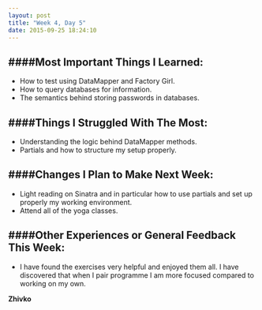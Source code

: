 ```yaml
---
layout: post
title: "Week 4, Day 5"
date: 2015-09-25 18:24:10
---
```

####Most Important Things I Learned:
-------------------------------

* How to test using DataMapper and Factory Girl.
* How to query databases for information.
* The semantics behind storing passwords in databases.

####Things I Struggled With The Most:
-------------------------------

* Understanding the logic behind DataMapper methods.
* Partials and how to structure my setup properly.


####Changes I Plan to Make Next Week:
-------------------------------

* Light reading on Sinatra and in particular how to use partials and set up properly my working environment.
* Attend all of the yoga classes.


####Other Experiences or General Feedback This Week:
-------------------------------

* I have found the exercises very helpful and enjoyed them all. I have discovered that when I pair programme I am more focused compared to working on my own.


__Zhivko__
